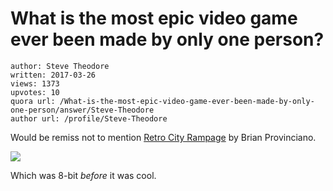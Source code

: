 # What is the most epic video game ever been made by only one person?

	author: Steve Theodore
	written: 2017-03-26
	views: 1373
	upvotes: 10
	quora url: /What-is-the-most-epic-video-game-ever-been-made-by-only-one-person/answer/Steve-Theodore
	author url: /profile/Steve-Theodore


Would be remiss not to mention [Retro City Rampage](http://www.retrocityrampage.com/) by Brian Provinciano.

![](https://qph.fs.quoracdn.net/main-qimg-111e4acd6d0fa834cd3d29f632c42fba)

Which was 8-bit _before_  it was cool.

